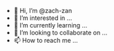 - 👋 Hi, I’m @zach-zan
- 👀 I’m interested in ...
- 🌱 I’m currently learning ...
- 💞️ I’m looking to collaborate on ...
- 📫 How to reach me ...

<!---
zach-zan/zach-zan is a ✨ special ✨ repository because its `README.md` (this file) appears on your GitHub profile.
You can click the Preview link to take a look at your changes.
--->
